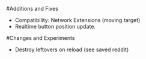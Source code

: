 #Additions and Fixes

- Compatibility: Network Extensions (moving target)
- Realtime button position update.

#Changes and Experiments

- Destroy leftovers on reload (see saved reddit)
